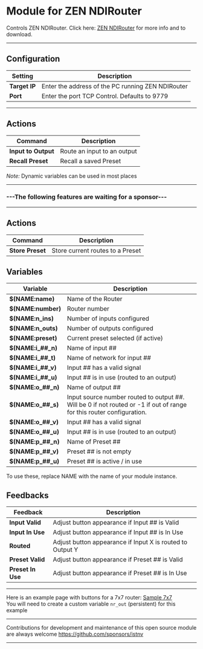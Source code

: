 # Module for ZEN NDIRouter

Controls ZEN NDIRouter. Click here: [ZEN NDIRouter](https://www.ndistuff.uk/zen-ndi-router-remote-panel/) for more info and to download.

---

## Configuration

| Setting       | Description                                       |
| ------------- | ------------------------------------------------- |
| **Target IP** | Enter the address of the PC running ZEN NDIRouter |
| **Port**      | Enter the port TCP Control. Defaults to 9779      |

---

## Actions

| Command             | Description                 |
| ------------------- | --------------------------- |
| **Input to Output** | Route an input to an output |
| **Recall Preset**   | Recall a saved Preset       |

_Note:_ Dynamic variables can be used in most places

---

### ---The following features are waiting for a sponsor---

---

## Actions

| Command | Description |
|---|---|
| **Store Preset** | Store current routes to a Preset |

## Variables

| Variable             | Description                                                                                                           |
| -------------------- | --------------------------------------------------------------------------------------------------------------------- |
| **$(NAME:name)**     | Name of the Router                                                                                                    |
| **$(NAME:number)**   | Router number                                                                                                         |
| **$(NAME:n_ins)**    | Number of inputs configured                                                                                           |
| **$(NAME:n_outs)**   | Number of outputs configured                                                                                          |
| **$(NAME:preset)**   | Current preset selected (if active)                                                                                   |
| **$(NAME:i\_##\_n)** | Name of input ##                                                                                                      |
| **$(NAME:i\_##\_t)** | Name of network for input ##                                                                                          |
| **$(NAME:i\_##\_v)** | Input ## has a valid signal                                                                                           |
| **$(NAME:i\_##\_u)** | Input ## is in use (routed to an output)                                                                              |
| **$(NAME:o\_##\_n)** | Name of output ##                                                                                                     |
| **$(NAME:o\_##\_s)** | Input source number routed to output ##. Will be 0 if not routed or -1 if out of range for this router configuration. |
| **$(NAME:o\_##\_v)** | Input ## has a valid signal                                                                                           |
| **$(NAME:o\_##\_u)** | Input ## is in use (routed to an output)                                                                              |
| **$(NAME:p\_##\_n)** | Name of Preset ##                                                                                                     |
| **$(NAME:p\_##\_v)** | Preset ## is not empty                                                                                                |
| **$(NAME:p\_##\_u)** | Preset ## is active / in use                                                                                          |

To use these, replace NAME with the name of your module instance.

## Feedbacks

| Feedback          | Description                                               |
| ----------------- | --------------------------------------------------------- |
| **Input Valid**   | Adjust button appearance if Input ## is Valid             |
| **Input In Use**  | Adjust button appearance if Input ## is In Use            |
| **Routed**        | Adjust button appearance if Input X is routed to Output Y |
| **Preset Valid**  | Adjust button appearance if Preset ## is Valid            |
| **Preset In Use** | Adjust button appearance if Preset ## is In Use           |

---

Here is an example page with buttons for a 7x7 router: [Sample 7x7](./sample7x7.companionconfig) <br/>
You will need to create a custom variable `nr_out` (persistent) for this example

---

Contributions for development and maintenance of this open source module are always welcome
https://github.com/sponsors/istnv

---
